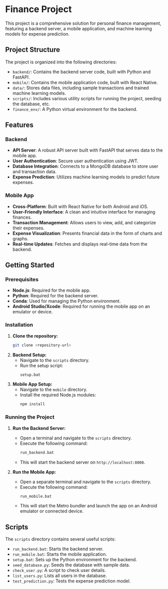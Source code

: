 # Finance Project

This project is a comprehensive solution for personal finance management, featuring a backend server, a mobile application, and machine learning models for expense prediction.

## Project Structure

The project is organized into the following directories:

- `backend/`: Contains the backend server code, built with Python and FastAPI.
- `mobile/`: Contains the mobile application code, built with React Native.
- `data/`: Stores data files, including sample transactions and trained machine learning models.
- `scripts/`: Includes various utility scripts for running the project, seeding the database, etc.
- `finance_env/`: A Python virtual environment for the backend.

## Features

### Backend

- **API Server**: A robust API server built with FastAPI that serves data to the mobile app.
- **User Authentication**: Secure user authentication using JWT.
- **Database Integration**: Connects to a MongoDB database to store user and transaction data.
- **Expense Prediction**: Utilizes machine learning models to predict future expenses.

### Mobile App

- **Cross-Platform**: Built with React Native for both Android and iOS.
- **User-Friendly Interface**: A clean and intuitive interface for managing finances.
- **Transaction Management**: Allows users to view, add, and categorize their expenses.
- **Expense Visualization**: Presents financial data in the form of charts and graphs.
- **Real-time Updates**: Fetches and displays real-time data from the backend.

## Getting Started

### Prerequisites

- **Node.js**: Required for the mobile app.
- **Python**: Required for the backend server.
- **Conda**: Used for managing the Python environment.
- **Android Studio/Xcode**: Required for running the mobile app on an emulator or device.

### Installation

1. **Clone the repository:**
   ```bash
   git clone <repository-url>
   ```
2. **Backend Setup:**
   - Navigate to the `scripts` directory.
   - Run the setup script:
     ```bash
     setup.bat
     ```
3. **Mobile App Setup:**
   - Navigate to the `mobile` directory.
   - Install the required Node.js modules:
     ```bash
     npm install
     ```

### Running the Project

1. **Run the Backend Server:**
   - Open a terminal and navigate to the `scripts` directory.
   - Execute the following command:
     ```bash
     run_backend.bat
     ```
   - This will start the backend server on `http://localhost:8000`.

2. **Run the Mobile App:**
   - Open a separate terminal and navigate to the `scripts` directory.
   - Execute the following command:
     ```bash
     run_mobile.bat
     ```
   - This will start the Metro bundler and launch the app on an Android emulator or connected device.

## Scripts

The `scripts` directory contains several useful scripts:

- `run_backend.bat`: Starts the backend server.
- `run_mobile.bat`: Starts the mobile application.
- `setup.bat`: Sets up the Python environment for the backend.
- `seed_database.py`: Seeds the database with sample data.
- `check_user.py`: A script to check user details.
- `list_users.py`: Lists all users in the database.
- `test_prediction.py`: Tests the expense prediction model.
